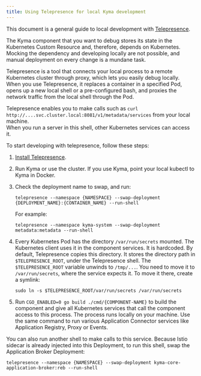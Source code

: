 ```yaml
---
title: Using Telepresence for local Kyma development
---
```


This document is a general guide to local development with [Telepresence](https://www.telepresence.io/).  

The Kyma component that you want to debug stores its state in the Kubernetes Custom Resource and, therefore, depends on Kubernetes.    
Mocking the dependency and developing locally are not possible, and manual deployment on every change is a mundane task.  

Telepresence is a tool that connects your local process to a remote Kubernetes cluster through proxy, which lets you easily debug locally.  
When you use Telepresence, it replaces a container in a specified Pod, opens up a new local shell or a pre-configured bash, and proxies the network traffic from the local shell through the Pod. 

Telepresence enables you to make calls such as `curl http://....svc.cluster.local:8081/v1/metadata/services` from your local machine.  
When you run a server in this shell, other Kubernetes services can access it. 

To start developing with telepresence, follow these steps:

1. [Install Telepresence](https://www.telepresence.io/reference/install).

2. Run Kyma or use the cluster. If you use Kyma, point your local kubectl to Kyma in Docker. 

3. Check the deployment name to swap, and run: 

	```
	telepresence --namespace {NAMESPACE} --swap-deployment {DEPLOYMENT_NAME}:{CONTAINER_NAME} --run-shell
	```

	For example:
	```
	telepresence --namespace kyma-system --swap-deployment metadata:metadata --run-shell
	```

4. Every Kubernetes Pod has the directory `/var/run/secrets` mounted. The Kubernetes client uses it in the component services. <!--- zostawic? ---> It is hardcoded. By default, Telepresence copies this directory. It stores the directory path in `$TELEPRESENCE_ROOT`, under the Telepresence shell. The `$TELEPRESENCE_ROOT` variable unwinds to `/tmp/...`. You need to move it to `/var/run/secrets`, where the service expects it. To move it there, create a symlink:
	```
	sudo ln -s $TELEPRESENCE_ROOT/var/run/secrets /var/run/secrets
	```

5. Run `CGO_ENABLED=0 go build ./cmd/{COMPONENT-NAME}` to build the component and give all Kubernetes services that call the component access to this process. The process runs locally on your machine. Use the same command to run various Application Connector services like Application Registry, Proxy or Events.

You can also run another shell to make calls to this service. Because Istio sidecar is already injected into this Deployment, to run this shell, swap the Application Broker Deployment:
```
telepresence --namespace {NAMESPACE} --swap-deployment kyma-core-application-broker:reb --run-shell
```

<!--- HOW MUCH TO REMOVE FROM THE COMMANDS??? --->
<!-- include version number? --->